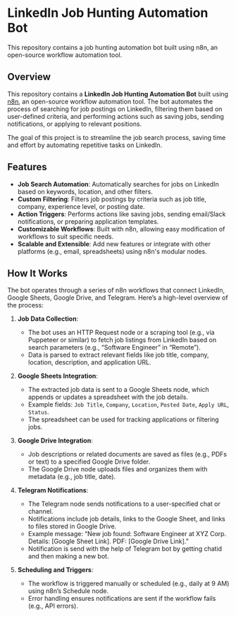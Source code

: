 # LinkedIn Job Hunting Automation Bot

This repository contains a job hunting automation bot built using n8n, an open-source workflow automation tool.

## Overview

This repository contains a **LinkedIn Job Hunting Automation Bot** built using [n8n](https://n8n.io/), an open-source workflow automation tool. The bot automates the process of searching for job postings on LinkedIn, filtering them based on user-defined criteria, and performing actions such as saving jobs, sending notifications, or applying to relevant positions.

The goal of this project is to streamline the job search process, saving time and effort by automating repetitive tasks on LinkedIn.

## Features

- **Job Search Automation**: Automatically searches for jobs on LinkedIn based on keywords, location, and other filters.
- **Custom Filtering**: Filters job postings by criteria such as job title, company, experience level, or posting date.
- **Action Triggers**: Performs actions like saving jobs, sending email/Slack notifications, or preparing application templates.
- **Customizable Workflows**: Built with n8n, allowing easy modification of workflows to suit specific needs.
- **Scalable and Extensible**: Add new features or integrate with other platforms (e.g., email, spreadsheets) using n8n's modular nodes.

## How It Works

The bot operates through a series of n8n workflows that connect LinkedIn, Google Sheets, Google Drive, and Telegram. Here’s a high-level overview of the process:

1. **Job Data Collection**:
   - The bot uses an HTTP Request node or a scraping tool (e.g., via Puppeteer or similar) to fetch job listings from LinkedIn based on search parameters (e.g., “Software Engineer” in “Remote”).
   - Data is parsed to extract relevant fields like job title, company, location, description, and application URL.

2. **Google Sheets Integration**:
   - The extracted job data is sent to a Google Sheets node, which appends or updates a spreadsheet with the job details.
   - Example fields: `Job Title`, `Company`, `Location`, `Posted Date`, `Apply URL`, `Status`.
   - The spreadsheet can be used for tracking applications or filtering jobs.

3. **Google Drive Integration**:
   - Job descriptions or related documents are saved as files (e.g., PDFs or text) to a specified Google Drive folder.
   - The Google Drive node uploads files and organizes them with metadata (e.g., job title, date).

4. **Telegram Notifications**:
   - The Telegram node sends notifications to a user-specified chat or channel.
   - Notifications include job details, links to the Google Sheet, and links to files stored in Google Drive.
   - Example message: “New job found: Software Engineer at XYZ Corp. Details: [Google Sheet Link]. PDF: [Google Drive Link].”
   - Notification is send with the help of Telegram bot by getting chatid and then making a new bot.

5. **Scheduling and Triggers**:
   - The workflow is triggered manually or scheduled (e.g., daily at 9 AM) using n8n’s Schedule node.
   - Error handling ensures notifications are sent if the workflow fails (e.g., API errors).